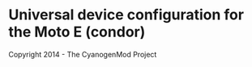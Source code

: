 Universal device configuration for the Moto E (condor)
===============================

Copyright 2014 - The CyanogenMod Project
